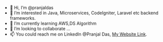 - 👋 Hi, I’m @pranjaldas
- 👀 I’m interested in Java, Microservices, CodeIgniter, Laravel etc backend frameworks.
- 🌱 I’m currently learning AWS,DS Algorithm
- 💞️ I’m looking to collaborate ...
- 📫 You could reach me on LinkedIn @Pranjal Das, <a href="http://www.pranjalonline.click">My Website Link</a>.

<!---
pranjaldas/pranjaldas is a ✨ special ✨ repository because its `README.md` (this file) appears on your GitHub profile.
You can click the Preview link to take a look at your changes.
--->

